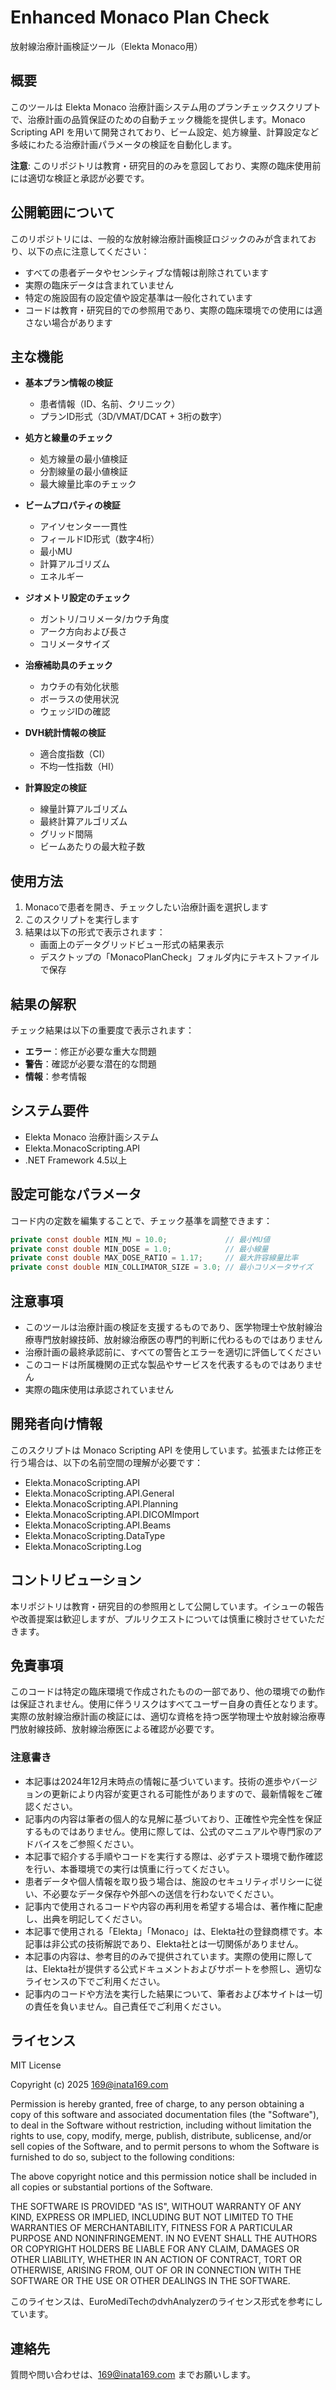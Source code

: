 # Enhanced Monaco Plan Check

放射線治療計画検証ツール（Elekta Monaco用）

## 概要

このツールは Elekta Monaco 治療計画システム用のプランチェックスクリプトで、治療計画の品質保証のための自動チェック機能を提供します。Monaco Scripting API を用いて開発されており、ビーム設定、処方線量、計算設定など多岐にわたる治療計画パラメータの検証を自動化します。

**注意**: このリポジトリは教育・研究目的のみを意図しており、実際の臨床使用前には適切な検証と承認が必要です。

## 公開範囲について

このリポジトリには、一般的な放射線治療計画検証ロジックのみが含まれており、以下の点に注意してください：

- すべての患者データやセンシティブな情報は削除されています
- 実際の臨床データは含まれていません
- 特定の施設固有の設定値や設定基準は一般化されています
- コードは教育・研究目的での参照用であり、実際の臨床環境での使用には適さない場合があります

## 主な機能

- **基本プラン情報の検証**
  - 患者情報（ID、名前、クリニック）
  - プランID形式（3D/VMAT/DCAT + 3桁の数字）

- **処方と線量のチェック**
  - 処方線量の最小値検証
  - 分割線量の最小値検証
  - 最大線量比率のチェック

- **ビームプロパティの検証**
  - アイソセンター一貫性
  - フィールドID形式（数字4桁）
  - 最小MU
  - 計算アルゴリズム
  - エネルギー

- **ジオメトリ設定のチェック**
  - ガントリ/コリメータ/カウチ角度
  - アーク方向および長さ
  - コリメータサイズ

- **治療補助具のチェック**
  - カウチの有効化状態
  - ボーラスの使用状況
  - ウェッジIDの確認

- **DVH統計情報の検証**
  - 適合度指数（CI）
  - 不均一性指数（HI）

- **計算設定の検証**
  - 線量計算アルゴリズム
  - 最終計算アルゴリズム
  - グリッド間隔
  - ビームあたりの最大粒子数

## 使用方法

1. Monacoで患者を開き、チェックしたい治療計画を選択します
2. このスクリプトを実行します
3. 結果は以下の形式で表示されます：
   - 画面上のデータグリッドビュー形式の結果表示
   - デスクトップの「MonacoPlanCheck」フォルダ内にテキストファイルで保存

## 結果の解釈

チェック結果は以下の重要度で表示されます：
- **エラー**：修正が必要な重大な問題
- **警告**：確認が必要な潜在的な問題
- **情報**：参考情報

## システム要件

- Elekta Monaco 治療計画システム
- Elekta.MonacoScripting.API
- .NET Framework 4.5以上

## 設定可能なパラメータ

コード内の定数を編集することで、チェック基準を調整できます：
```csharp
private const double MIN_MU = 10.0;             // 最小MU値
private const double MIN_DOSE = 1.0;            // 最小線量
private const double MAX_DOSE_RATIO = 1.17;     // 最大許容線量比率
private const double MIN_COLLIMATOR_SIZE = 3.0; // 最小コリメータサイズ
```

## 注意事項

- このツールは治療計画の検証を支援するものであり、医学物理士や放射線治療専門放射線技師、放射線治療医の専門的判断に代わるものではありません
- 治療計画の最終承認前に、すべての警告とエラーを適切に評価してください
- このコードは所属機関の正式な製品やサービスを代表するものではありません
- 実際の臨床使用は承認されていません

## 開発者向け情報

このスクリプトは Monaco Scripting API を使用しています。拡張または修正を行う場合は、以下の名前空間の理解が必要です：
- Elekta.MonacoScripting.API
- Elekta.MonacoScripting.API.General
- Elekta.MonacoScripting.API.Planning
- Elekta.MonacoScripting.API.DICOMImport
- Elekta.MonacoScripting.API.Beams
- Elekta.MonacoScripting.DataType
- Elekta.MonacoScripting.Log

## コントリビューション

本リポジトリは教育・研究目的の参照用として公開しています。イシューの報告や改善提案は歓迎しますが、プルリクエストについては慎重に検討させていただきます。

## 免責事項

このコードは特定の臨床環境で作成されたものの一部であり、他の環境での動作は保証されません。使用に伴うリスクはすべてユーザー自身の責任となります。実際の放射線治療計画の検証には、適切な資格を持つ医学物理士や放射線治療専門放射線技師、放射線治療医による確認が必要です。

### 注意書き

* 本記事は2024年12月末時点の情報に基づいています。技術の進歩やバージョンの更新により内容が変更される可能性がありますので、最新情報をご確認ください。
* 記事内の内容は筆者の個人的な見解に基づいており、正確性や完全性を保証するものではありません。使用に際しては、公式のマニュアルや専門家のアドバイスをご参照ください。
* 本記事で紹介する手順やコードを実行する際は、必ずテスト環境で動作確認を行い、本番環境での実行は慎重に行ってください。
* 患者データや個人情報を取り扱う場合は、施設のセキュリティポリシーに従い、不必要なデータ保存や外部への送信を行わないでください。
* 記事内で使用されるコードや内容の再利用を希望する場合は、著作権に配慮し、出典を明記してください。
* 本記事で使用される「Elekta」「Monaco」は、Elekta社の登録商標です。本記事は非公式の技術解説であり、Elekta社とは一切関係がありません。
* 本記事の内容は、参考目的のみで提供されています。実際の使用に際しては、Elekta社が提供する公式ドキュメントおよびサポートを参照し、適切なライセンスの下でご利用ください。
* 記事内のコードや方法を実行した結果について、筆者および本サイトは一切の責任を負いません。自己責任でご利用ください。

## ライセンス

MIT License

Copyright (c) 2025 169@inata169.com

Permission is hereby granted, free of charge, to any person obtaining a copy
of this software and associated documentation files (the "Software"), to deal
in the Software without restriction, including without limitation the rights
to use, copy, modify, merge, publish, distribute, sublicense, and/or sell
copies of the Software, and to permit persons to whom the Software is
furnished to do so, subject to the following conditions:

The above copyright notice and this permission notice shall be included in all
copies or substantial portions of the Software.

THE SOFTWARE IS PROVIDED "AS IS", WITHOUT WARRANTY OF ANY KIND, EXPRESS OR
IMPLIED, INCLUDING BUT NOT LIMITED TO THE WARRANTIES OF MERCHANTABILITY,
FITNESS FOR A PARTICULAR PURPOSE AND NONINFRINGEMENT. IN NO EVENT SHALL THE
AUTHORS OR COPYRIGHT HOLDERS BE LIABLE FOR ANY CLAIM, DAMAGES OR OTHER
LIABILITY, WHETHER IN AN ACTION OF CONTRACT, TORT OR OTHERWISE, ARISING FROM,
OUT OF OR IN CONNECTION WITH THE SOFTWARE OR THE USE OR OTHER DEALINGS IN THE
SOFTWARE.

このライセンスは、EuroMediTechのdvhAnalyzerのライセンス形式を参考にしています。

## 連絡先

質問や問い合わせは、169@inata169.com までお願いします。